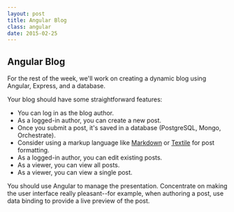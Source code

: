```yaml
---
layout: post
title: Angular Blog
class: angular
date: 2015-02-25
---
```


## Angular Blog

For the rest of the week, we'll work on creating a dynamic blog using Angular, Express, and a database.

Your blog should have some straightforward features:

* You can log in as the blog author.
* As a logged-in author, you can create a new post.
 * Once you submit a post, it's saved in a database (PostgreSQL, Mongo, Orchestrate).
 * Consider using a markup language like [Markdown][markdown-npm] or [Textile][textile-npm] for post formatting.
* As a logged-in author, you can edit existing posts.
* As a viewer, you can view all posts.
* As a viewer, you can view a single post.

You should use Angular to manage the presentation. Concentrate on making the user interface really pleasant--for example, when authoring a post, use data binding to provide a live preview of the post.

[markdown-npm]: https://www.npmjs.com/package/marked
[textile-npm]: https://www.npmjs.com/package/textile-js
